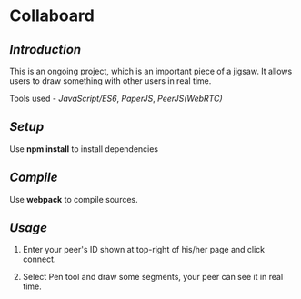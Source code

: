 
Collaboard
============

_Introduction_
---------

This is an ongoing project, which is an important piece of a jigsaw. It allows users to draw something with other users in real time.

Tools used - _JavaScript/ES6_, _PaperJS_, _PeerJS(WebRTC)_

_Setup_
---------

Use __npm install__ to install dependencies

_Compile_
---------

Use __webpack__ to compile sources.

_Usage_
---------

1. Enter your peer's ID shown at top-right of his/her page and click connect.

2. Select Pen tool and draw some segments, your peer can see it in real time.